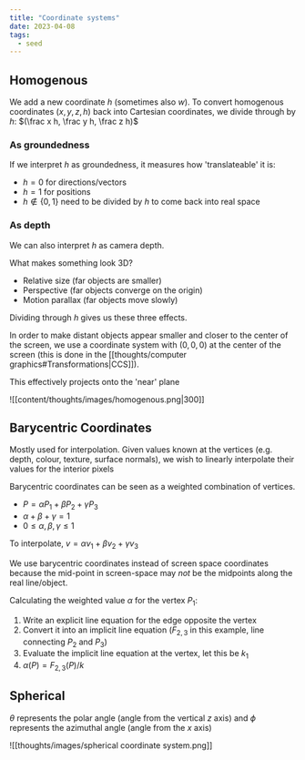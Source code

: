 ```yaml
---
title: "Coordinate systems"
date: 2023-04-08
tags:
  - seed
---
```


## Homogenous

We add a new coordinate $h$ (sometimes also $w$). To convert homogenous coordinates $(x,y,z,h)$ back into Cartesian coordinates, we divide through by $h$: $(\frac x h, \frac y h, \frac z h)$

### As groundedness

If we interpret $h$ as groundedness, it measures how 'translateable' it is:

- $h=0$ for directions/vectors
- $h=1$ for positions
- $h \not \in \{ 0, 1\}$ need to be divided by $h$ to come back into real space

### As depth

We can also interpret $h$ as camera depth.

What makes something look 3D?

- Relative size (far objects are smaller)
- Perspective (far objects converge on the origin)
- Motion parallax (far objects move slowly)

Dividing through $h$ gives us these three effects.

In order to make distant objects appear smaller and closer to the center of the screen, we use a coordinate system with $(0, 0, 0)$ at the center of the screen (this is done in the [[thoughts/computer graphics#Transformations|CCS]]).

This effectively projects onto the 'near' plane

![[content/thoughts/images/homogenous.png|300]]

## Barycentric Coordinates

Mostly used for interpolation. Given values known at the vertices (e.g. depth, colour, texture, surface normals), we wish to linearly interpolate their values for the interior pixels

Barycentric coordinates can be seen as a weighted combination of vertices.

- $P = \alpha P_1 + \beta P_2 + \gamma P_3$
- $\alpha + \beta + \gamma = 1$
- $0 \leq \alpha, \beta, \gamma \leq 1$

To interpolate, $v = \alpha v_1 + \beta v_2 + \gamma v_3$

We use barycentric coordinates instead of screen space coordinates because the mid-point in screen-space may _not_ be the midpoints along the real line/object.

Calculating the weighted value $\alpha$ for the vertex $P_1$:

1. Write an explicit line equation for the edge opposite the vertex
2. Convert it into an implicit line equation ($F_{2,3}$ in this example, line connecting $P_2$ and $P_3$)
3. Evaluate the implicit line equation at the vertex, let this be $k_1$
4. $\alpha(P) = F_{2,3}(P) / k$

## Spherical

$\theta$ represents the polar angle (angle from the vertical $z$ axis) and $\phi$ represents the azimuthal angle (angle from the $x$ axis)

![[thoughts/images/spherical coordinate system.png]]
